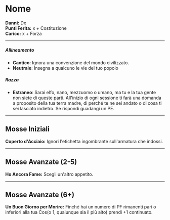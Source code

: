 # Nome

**Danni:** Dx  
**Punti Ferita:** x + Costituzione  
**Carico:** x + Forza

<hr>

##### **Allineamento**
- **Caotico**: Ignora una convenzione del mondo civilizzato.
- **Neutrale**: Insegna a qualcuno le vie del tuo popolo

##### **Razza**
- **Estraneo**: Sarai elfo, nano, mezzuomo o umano, ma tu e la tua gente non siete di queste parti. All'inizio di ogni sessione ti farà una domanda a proposito della tua terra madre, di perché te ne sei andato o di cosa ti sei lasciato indietro. Se rispondi guadangi un PE.

<hr>

## Mosse Iniziali

**Coperto d'Acciaio:**
Ignori l'etichetta ingombrante sull'armatura che indossi.

<hr>

## Mosse Avanzate (2-5)
**Ho Ancora Fame:**
Scegli un'altro appetito.

<hr>

## Mosse Avanzate (6+)

**Un Buon Giorno per Morire:**
Finché hai un numero di PF rimanenti pari o inferiori alla tua Cos(o 1, qualunque sia il più alto) prendi +1 continuato.
